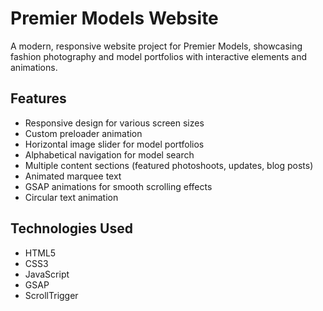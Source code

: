 # Premier Models Website

A modern, responsive website project for Premier Models, showcasing fashion photography and model portfolios with interactive elements and animations.

## Features

- Responsive design for various screen sizes
- Custom preloader animation
- Horizontal image slider for model portfolios
- Alphabetical navigation for model search
- Multiple content sections (featured photoshoots, updates, blog posts)
- Animated marquee text
- GSAP animations for smooth scrolling effects
- Circular text animation

## Technologies Used

- HTML5
- CSS3
- JavaScript
- GSAP
- ScrollTrigger
